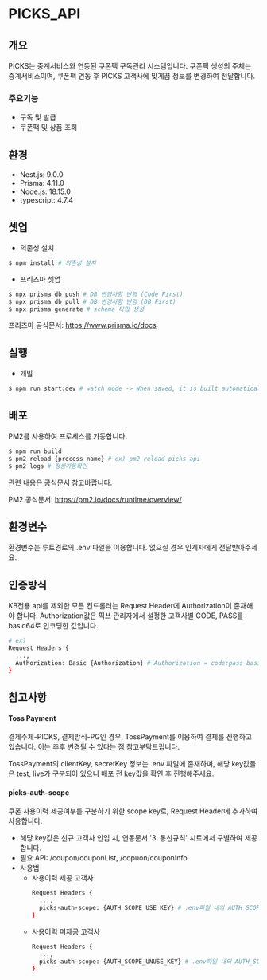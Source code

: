 # PICKS_API

## 개요

PICKS는 중계서비스와 연동된 쿠폰팩 구독관리 시스템입니다.
쿠폰팩 생성의 주체는 중계서비스이며, 쿠폰팩 연동 후 PICKS 고객사에 맞게끔 정보를 변경하여 전달합니다.

### 주요기능

- 구독 및 발급
- 쿠폰팩 및 상품 조회

## 환경

- Nest.js: 9.0.0
- Prisma: 4.11.0
- Node.js: 18.15.0
- typescript: 4.7.4

## 셋업

- 의존성 설치

```bash
$ npm install # 의존성 설치
```

- 프리즈마 셋업

```bash
$ npx prisma db push # DB 변경사항 반영 (Code First)
$ npx prisma db pull # DB 변경사항 반영 (DB First)
$ npx prisma generate # schema 타입 생성
```

프리즈마 공식문서: https://www.prisma.io/docs

## 실행

- 개발

```bash
$ npm run start:dev # watch mode -> When saved, it is built automatically.
```

## 배포

PM2를 사용하여 프로세스를 가동합니다.

```bash
$ npm run build
$ pm2 reload {process name} # ex) pm2 reload picks_api
$ pm2 logs # 정상가동확인
```

관련 내용은 공식문서 참고바랍니다.

PM2 공식문서: https://pm2.io/docs/runtime/overview/

## 환경변수

환경변수는 루트경로의 .env 파일을 이용합니다. 없으실 경우 인계자에게 전달받아주세요.

## 인증방식

KB전용 api를 제외한 모든 컨드롤러는 Request Header에 Authorization이 존재해야 합니다.
Authorization값은 픽쓰 관리자에서 설정한 고객사별 CODE, PASS를 basic64로 인코딩한 값입니다.

```bash
# ex)
Request Headers {
  ...,
  Authorization: Basic {Authorization} # Authorization = code:pass basic64 인코딩 값
}
```

## 참고사항

#### Toss Payment

결제주체-PICKS, 결제방식-PG인 경우, TossPayment를 이용하여 결제를 진행하고 있습니다.
이는 추후 변경될 수 있다는 점 참고부탁드립니다.

TossPayment의 clientKey, secretKey 정보는 .env 파일에 존재하며,
해당 key값들은 test, live가 구분되어 있으니 배포 전 key값을 확인 후 진행해주세요.

#### picks-auth-scope

쿠폰 사용이력 제공여부를 구분하기 위한 scope key로, Request Header에 추가하여 사용합니다.

- 해당 key값은 신규 고객사 인입 시, 연동문서 '3. 통신규칙' 시트에서 구별하여 제공합니다.
- 필요 API: /coupon/couponList, /copuon/couponInfo
- 사용법
  - 사용이력 제공 고객사
    ```bash
    Request Headers {
      ...,
      picks-auth-scope: {AUTH_SCOPE_USE_KEY} # .env파일 내의 AUTH_SCOPE_USE_KEY
    }
    ```
  - 사용이력 미제공 고객사
    ```bash
    Request Headers {
      ...,
      picks-auth-scope: {AUTH_SCOPE_UNUSE_KEY} # .env파일 내의 AUTH_SCOPE_UNUSE_KEY
    }
    ```
